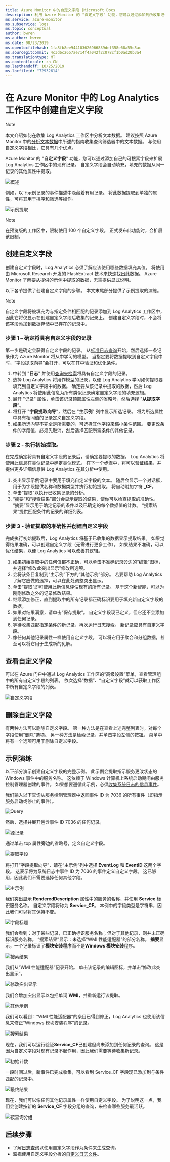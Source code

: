 ```yaml
---
title: Azure Monitor 中的自定义字段 |Microsoft Docs
description: 利用 Azure Monitor 的 "自定义字段" 功能，您可以通过添加到所收集记录的属性的 Log Analytics 工作区中的记录创建自己的可搜索字段。  本文介绍了创建自定义字段的过程，并通过示例事件提供详细的演练。
ms.service: azure-monitor
ms.subservice: logs
ms.topic: conceptual
author: bwren
ms.author: bwren
ms.date: 08/23/2019
ms.openlocfilehash: 1fa8fb8ee944103626966839def358e68a55d8ac
ms.sourcegitcommit: 4c3d6c2657ae714f4a042f2c078cf1b0ad20b3a4
ms.translationtype: MT
ms.contentlocale: zh-CN
ms.lasthandoff: 10/25/2019
ms.locfileid: "72932614"
---
```

# <a name="create-custom-fields-in-a-log-analytics-workspace-in-azure-monitor"></a>在 Azure Monitor 中的 Log Analytics 工作区中创建自定义字段

> [!NOTE]
> 本文介绍如何在收集 Log Analytics 工作区中分析文本数据。 建议按照 Azure Monitor 中的[分析文本数据](../log-query/parse-text.md)中所述的指南收集查询筛选器中的文本数据。 与使用自定义字段相比，它具有几个优点。

Azure Monitor 的 "**自定义字段**" 功能，您可以通过添加自己的可搜索字段来扩展 Log Analytics 工作区中的现有记录。  自定义字段会自动填充，填充的数据从同一记录的其他属性中提取。

![概述](media/custom-fields/overview.png)

例如，以下示例记录的事件描述中隐藏着有用记录。 将此数据提取到单独的属性，可将其用于排序和筛选等操作。

![示例提取](media/custom-fields/sample-extract.png)

> [!NOTE]
> 在预览版的工作区中，限制使用 100 个自定义字段。  正式发布此功能时，会扩展该限制。

## <a name="creating-a-custom-field"></a>创建自定义字段
创建自定义字段时，Log Analytics 必须了解应该使用哪些数据填充其值。  将使用由 Microsoft Research 开发的 FlashExtract 技术来快速找出此数据。  Azure Monitor 了解要从提供的示例中提取的数据，无需提供显式说明。

以下各节提供了创建自定义字段的步骤。  本文末尾部分提供了示例提取的演练。

> [!NOTE]
> 自定义字段将被填充为与指定条件相匹配的记录添加到 Log Analytics 工作区中，因此它将仅显示在创建自定义字段后收集的记录上。  创建自定义字段时，不会将该字段添加到数据存储中已存在的记录中。
> 

### <a name="step-1--identify-records-that-will-have-the-custom-field"></a>步骤 1 – 确定将具有自定义字段的记录
第一步是确定会获得自定义字段的记录。  从[标准日志查询](../log-query/log-query-overview.md)开始，然后选择一条记录作为 Azure Monitor 将从中学习的模型。  当指定要将数据提取到自定义字段中时，“字段提取向导”会打开，可以在其中验证和优化条件。

1. 中转到 "**日志**" 并使用[查询来检索](../log-query/log-query-overview.md)将具有自定义字段的记录。
2. 选择 Log Analytics 将用作模型的记录，以便 Log Analytics 学习如何提取要填充到自定义字段中的数据。  确定要从该记录中提取的数据，然后 Log Analytics 将使用此信息为所有类似记录确定自定义字段的填充逻辑。
3. 展开 "记录" 属性，单击该记录顶部属性左侧的省略号，然后选择 "**从提取字段**"。
4. 将打开 "**字段提取向导**"，然后在 "**主示例**" 列中显示所选记录。  将为所选属性中具有相同值的记录定义自定义字段。  
5. 如果所选内容不完全是所需要的，可选择其他字段来缩小条件范围。  要更改条件的字段值，必须先取消，然后选择匹配所需条件的其他记录。

### <a name="step-2---perform-initial-extract"></a>步骤 2 - 执行初始提取。
在完成确定将具有自定义字段的记录后，请确定要提取的数据。  Log Analytics 将使用此信息在类似记录中确定类似模式。  在下一个步骤中，将可以验证结果，并提供更多详细信息供 Log Analytics 在其分析中使用。

1. 突出显示示例记录中要用于填充自定义字段的文本。  随后会显示一个对话框，用于为字段提供名称和数据类型并执行初始提取。  将自动附加字符 **\_CF**。
2. 单击“提取”以执行已收集记录的分析。  
3. “摘要”和“搜索结果”部分会显示提取的结果，使你可以检查提取的准确性。  “摘要”显示用于确定记录的条件以及已确定的每个数据值的计数。  “搜索结果”提供匹配条件的记录的详细列表。

### <a name="step-3--verify-accuracy-of-the-extract-and-create-custom-field"></a>步骤 3 - 验证提取的准确性并创建自定义字段
完成执行初始提取后，Log Analytics 将基于已收集的数据显示提取结果。  如果觉得结果准确，可以创建自定义字段（无需进行更多工作）。  如果结果不准确，可以优化结果，以便 Log Analytics 可以改善其逻辑。

1. 如果初始提取中的任何值都不正确，可以单击不准确记录旁边的“编辑”图标，并选择“修改此突出显示”修改所选项。
2. 会将该条目复制到“主示例”下方的“其他示例”部分。  若要帮助 Log Analytics 了解它应做的选择，可以在此处调整突出显示。
3. 单击“提取”即可使用此新信息评估现有的所有记录。  基于这个新智能，可以为刚刚修改之外的记录修改结果。
4. 继续添加修正，直到提取中的所有记录都正确标识要用于填充新自定义字段的数据。
5. 如果对结果满意，请单击“保存提取”。  自定义字段现已定义，但它还不会添加到任何记录。
6. 等待收集匹配指定条件的新记录，再次运行日志搜索。 新记录应具有自定义字段。
7. 像任何其他记录属性一样使用自定义字段。  可以将它用于聚合和分组数据，甚至可以将它用于生成新的见解。

## <a name="viewing-custom-fields"></a>查看自定义字段
可以在 Azure 门户中通过 Log Analytics 工作区的“高级设置”菜单，查看管理组中的所有自定义字段的列表。  依次选择“数据”、“自定义字段”就可以获取工作区中所有自定义字段的列表。  

![自定义字段](media/custom-fields/list.png)

## <a name="removing-a-custom-field"></a>删除自定义字段
有两种方法可以删除自定义字段。  第一种方法是在查看上述完整列表时，对每个字段使用“删除”选项。  另一种方法是检索记录，并单击字段左侧的按钮。  菜单中将有一个选项可用于删除自定义字段。

## <a name="sample-walkthrough"></a>示例演练
以下部分演示创建自定义字段的完整示例。  此示例会提取指示服务更改状态的 Windows 事件中的服务名称。  这依赖于 Windows 计算机上系统启动期间由服务控制管理器创建的事件。  如果想要遵循此示例，必须[收集系统日志的信息事件](data-sources-windows-events.md)。

我们输入以下查询从服务控制管理器中返回事件 ID 为 7036 的所有事件（即指示服务启动或停止的事件）。

![Query](media/custom-fields/query.png)

然后，选择并展开包含事件 ID 7036 的任何记录。

![源记录](media/custom-fields/source-record.png)

通过单击 top 属性旁边的省略号，定义自定义字段。

![提取字段](media/custom-fields/extract-fields.png)

将打开“字段提取向导”，请在“主示例”列中选择 **EventLog** 和 **EventID** 这两个字段。  这表示将为系统日志中事件 ID 为 7036 的事件定义自定义字段。  这已够用，因此我们不需要选择任何其他字段。

![主示例](media/custom-fields/main-example.png)

我们突出显示 **RenderedDescription** 属性中的服务的名称，并使用 **Service** 标识服务名称。  自定义字段将称为 **Service_CF**。 本例中的字段类型是字符串，因此我们可以将其保持不变。

![字段标题](media/custom-fields/field-title.png)

我们会看到：对于某些记录，已正确标识服务名称；但对于其他记录，则并未正确标识服务名称。   “搜索结果”显示：未选择“WMI 性能适配器”的部分名称。  **摘要**显示，一个记录标识了**模块安装程序**而不是**Windows 模块安装**程序。  

![搜索结果](media/custom-fields/search-results-01.png)

我们从“WMI 性能适配器”记录开始。  单击该记录的编辑图标，并单击“修改此突出显示”。  

![修改突出显示](media/custom-fields/modify-highlight.png)

我们会增加突出显示以包括单词 **WMI**，并重新运行该提取。  

![其他示例](media/custom-fields/additional-example-01.png)

我们可以看到：“WMI 性能适配器”的条目已得到修正，Log Analytics 也使用该信息来修正“Windows 模块安装程序”的记录。

![搜索结果](media/custom-fields/search-results-02.png)

现在，我们可以运行验证**Service_CF**已创建但尚未添加到任何记录的查询。 这是因为自定义字段对现有记录不起作用，因此我们需要等待收集新记录。

![初始计数](media/custom-fields/initial-count.png)

一段时间过后，新事件已完成收集，可以看到 Service_CF 字段现已添加到与条件匹配的记录中。

![最终结果](media/custom-fields/final-results.png)

现在，我们可以像任何其他记录属性一样使用自定义字段。  为了说明这一点，我们会创建按新的 **Service_CF** 字段分组的查询，来检查哪些服务最活跃。

![按查询分组](media/custom-fields/query-group.png)

## <a name="next-steps"></a>后续步骤
* 了解[日志查询](../log-query/log-query-overview.md)以使用自定义字段作为条件来生成查询。
* 监视使用自定义字段分析的[自定义日志文件](data-sources-custom-logs.md)。

